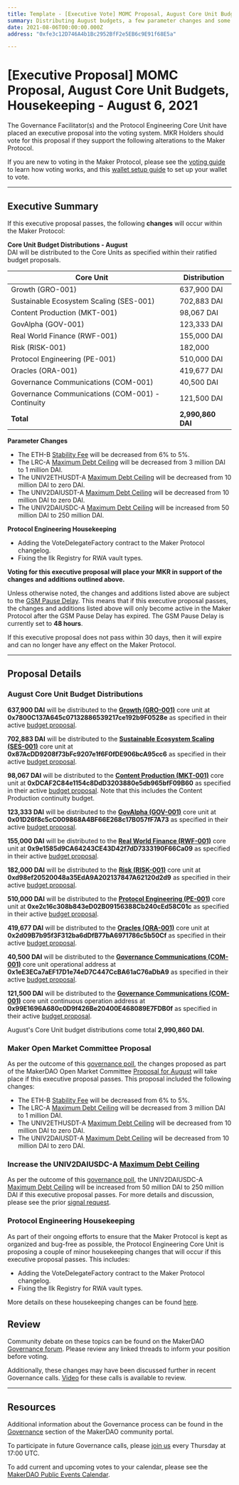 ```yaml
---
title: Template - [Executive Vote] MOMC Proposal, August Core Unit Budgets, Housekeeping - August 6, 2021
summary: Distributing August budgets, a few parameter changes and some technical housekeeping.
date: 2021-08-06T00:00:00.000Z
address: "0xfe3c12D746A4b1Bc2952BfF2e5EB6c9E91f68E5a"

---
```

# [Executive Proposal] MOMC Proposal, August Core Unit Budgets, Housekeeping - August 6, 2021

The Governance Facilitator(s) and the Protocol Engineering Core Unit have placed an executive proposal into the voting system. MKR Holders should vote for this proposal if they support the following alterations to the Maker Protocol.

If you are new to voting in the Maker Protocol, please see the [voting guide](https://community-development.makerdao.com/en/learn/governance/how-voting-works/) to learn how voting works, and this [wallet setup guide](https://community-development.makerdao.com/en/learn/governance/voting-setup/) to set up your wallet to vote.

---

## Executive Summary

If this executive proposal passes, the following **changes** will occur within the Maker Protocol:

**Core Unit Budget Distributions - August**  
DAI will be distributed to the Core Units as specified within their ratified budget proposals.

| Core Unit | Distribution |
|-|-|
| Growth (GRO-001) | 637,900 DAI|
| Sustainable Ecosystem Scaling (SES-001) | 702,883 DAI|
| Content Production (MKT-001) | 98,067 DAI|
| GovAlpha (GOV-001) | 123,333 DAI|
| Real World Finance (RWF-001) | 155,000 DAI|
| Risk (RISK-001) | 182,000 |
| Protocol Engineering (PE-001) | 510,000 DAI|
| Oracles (ORA-001) | 419,677 DAI|
| Governance Communications (COM-001) | 40,500 DAI|
| Governance Communications (COM-001) - Continuity | 121,500 DAI |
| **Total** | **2,990,860 DAI** |


**Parameter Changes**
* The ETH-B [Stability Fee](https://makerdao.world/en/learn/governance/param-stability-fee) will be decreased from 6% to 5%.
* The LRC-A [Maximum Debt Ceiling](https://makerdao.world/en/learn/governance/module-dciam) will be decreased from 3 million DAI to 1 million DAI.
* The UNIV2ETHUSDT-A [Maximum Debt Ceiling](https://makerdao.world/en/learn/governance/module-dciam) will be decreased from 10 million DAI to zero DAI.
* The UNIV2DAIUSDT-A [Maximum Debt Ceiling](https://makerdao.world/en/learn/governance/module-dciam) will be decreased from 10 million DAI to zero DAI.
* The UNIV2DAIUSDC-A [Maximum Debt Ceiling](https://makerdao.world/en/learn/governance/module-dciam) will be increased from 50 million DAI to 250 million DAI.

**Protocol Engineering Housekeeping**
* Adding the VoteDelegateFactory contract to the Maker Protocol changelog.
* Fixing the Ilk Registry for RWA vault types.

**Voting for this executive proposal will place your MKR in support of the changes and additions outlined above.**

Unless otherwise noted, the changes and additions listed above are subject to the [GSM Pause Delay](https://community-development.makerdao.com/en/learn/governance/param-gsm-pause-delay). This means that if this executive proposal passes, the changes and additions listed above will only become active in the Maker Protocol after the GSM Pause Delay has expired. The GSM Pause Delay is currently set to **48 hours**.

If this executive proposal does not pass within 30 days, then it will expire and can no longer have any effect on the Maker Protocol.

---

## Proposal Details

### August Core Unit Budget Distributions

**637,900 DAI** will be distributed to the **[Growth (GRO-001)](https://mips.makerdao.com/mips/details/MIP39c2SP4)** core unit at **0x7800C137A645c07132886539217ce192b9F0528e** as specified in their active [budget proposal](https://mips.makerdao.com/mips/details/MIP40c3SP19).

**702,883 DAI** will be distributed to the **[Sustainable Ecosystem Scaling (SES-001)](https://mips.makerdao.com/mips/details/MIP39c2SP10)** core unit at **0x87AcDD9208f73bFc9207e1f6F0fDE906bcA95cc6** as specified in their active [budget proposal](https://mips.makerdao.com/mips/details/MIP40c3SP10).

**98,067 DAI** will be distributed to the **[Content Production (MKT-001)](https://mips.makerdao.com/mips/details/MIP39c2SP5)** core unit at **0xDCAF2C84e1154c8DdD3203880e5db965bfF09B60** as specified in their active [budget proposal](https://mips.makerdao.com/mips/details/MIP40c3SP21). Note that this includes the Content Production continuity budget.

**123,333 DAI** will be distributed to the **[GovAlpha (GOV-001)](https://mips.makerdao.com/mips/details/MIP39c2SP3)** core unit at **0x01D26f8c5cC009868A4BF66E268c17B057fF7A73** as specified in their active [budget proposal](https://mips.makerdao.com/mips/details/MIP40c3SP11).

**155,000 DAI** will be distributed to the **[Real World Finance (RWF-001)](https://mips.makerdao.com/mips/details/MIP39c2SP1)** core unit at **0x9e1585d9CA64243CE43D42f7dD7333190F66Ca09** as specified in their active [budget proposal](https://mips.makerdao.com/mips/details/MIP40c3SP12).

**182,000 DAI** will be distributed to the **[Risk (RISK-001)](https://mips.makerdao.com/mips/details/MIP39c2SP2)** core unit at **0xd98ef20520048a35EdA9A202137847A62120d2d9** as specified in their active [budget proposal](https://mips.makerdao.com/mips/details/MIP40c3SP13).

**510,000 DAI** will be distributed to the **[Protocol Engineering (PE-001)](https://mips.makerdao.com/mips/details/MIP39c2SP7)** core unit at **0xe2c16c308b843eD02B09156388Cb240cEd58C01c** as specified in their active [budget proposal](https://mips.makerdao.com/mips/details/MIP40c3SP7).

**419,677 DAI** will be distributed to the **[Oracles (ORA-001)](https://mips.makerdao.com/mips/details/MIP39c2SP13)** core unit at **0x2d09B7b95f3F312ba6dDfB77bA6971786c5b50Cf** as specified in their active [budget proposal](https://mips.makerdao.com/mips/details/MIP40c3SP15).

**40,500 DAI** will be distributed to the **[Governance Communications (COM-001)](https://mips.makerdao.com/mips/details/MIP39c2SP8)** core unit operational address at **0x1eE3ECa7aEF17D1e74eD7C447CcBA61aC76aDbA9** as specified in their active [budget proposal](https://mips.makerdao.com/mips/details/MIP40c3SP8).

**121,500 DAI** will be distributed to the **[Governance Communications (COM-001)](https://mips.makerdao.com/mips/details/MIP39c2SP8)** core unit continuous operation address at **0x99E1696A680c0D9f426Be20400E468089E7FDB0f** as specified in their active [budget proposal](https://mips.makerdao.com/mips/details/MIP40c3SP8).

August's Core Unit budget distributions come total **2,990,860 DAI.**

### Maker Open Market Committee Proposal

As per the outcome of this [governance poll](https://vote.makerdao.com/polling/QmVG38FK?network=mainnet#poll-detail), the changes proposed as part of the MakerDAO Open Market Committee [Proposal for August](https://forum.makerdao.com/t/parameter-changes-proposal-ppg-omc-001-29-july-2021/9584) will take place if this executive proposal passes. This proposal included the following changes:
* The ETH-B [Stability Fee](https://makerdao.world/en/learn/governance/param-stability-fee) will be decreased from 6% to 5%.
* The LRC-A [Maximum Debt Ceiling](https://makerdao.world/en/learn/governance/module-dciam) will be decreased from 3 million DAI to 1 million DAI.
* The UNIV2ETHUSDT-A [Maximum Debt Ceiling](https://makerdao.world/en/learn/governance/module-dciam) will be decreased from 10 million DAI to zero DAI.
* The UNIV2DAIUSDT-A [Maximum Debt Ceiling](https://makerdao.world/en/learn/governance/module-dciam) will be decreased from 10 million DAI to zero DAI.

### Increase the UNIV2DAIUSDC-A [Maximum Debt Ceiling](https://makerdao.world/en/learn/governance/module-dciam)

As per the outcome of this [governance poll](https://vote.makerdao.com/polling/QmRAuMND?network=mainnet#poll-detail), the UNIV2DAIUSDC-A [Maximum Debt Ceiling](https://makerdao.world/en/learn/governance/module-dciam) will be increased from 50 million DAI to 250 million DAI if this executive proposal passes. For more details and discussion, please see the prior [signal request](https://forum.makerdao.com/t/signal-request-adjust-univ2daiusdc-a-dc-iam-line/9481). 

### Protocol Engineering Housekeeping

As part of their ongoing efforts to ensure that the Maker Protocol is kept as organized and bug-free as possible, the Protocol Engineering Core Unit is proposing a couple of minor housekeeping changes that will occur if this executive proposal passes. This includes:
* Adding the VoteDelegateFactory contract to the Maker Protocol changelog.
* Fixing the Ilk Registry for RWA vault types.

More details on these housekeeping changes can be found [here](https://forum.makerdao.com/t/protocol-engineering-housekeeping-tasks-6th-august-2021/9712).

## Review

Community debate on these topics can be found on the MakerDAO [Governance forum](https://forum.makerdao.com/). Please review any linked threads to inform your position before voting.

Additionally, these changes may have been discussed further in recent Governance calls. [Video](https://www.youtube.com/playlist?list=PLLzkWCj8ywWNq5-90-Id6VPSsrk4OWVan) for these calls is available to review.

---

## Resources

Additional information about the Governance process can be found in the [Governance](https://community-development.makerdao.com/en/learn/governance) section of the MakerDAO community portal.

To participate in future Governance calls, please [join us](https://github.com/makerdao/community/tree/master/governance/governance-and-risk-meetings) every Thursday at 17:00 UTC.

To add current and upcoming votes to your calendar, please see the [MakerDAO Public Events Calendar](https://calendar.google.com/calendar/embed?src=makerdao.com_3efhm2ghipksegl009ktniomdk%40group.calendar.google.com&ctz=UTC&mode=week&showCalendars=0&showPrint=0).
